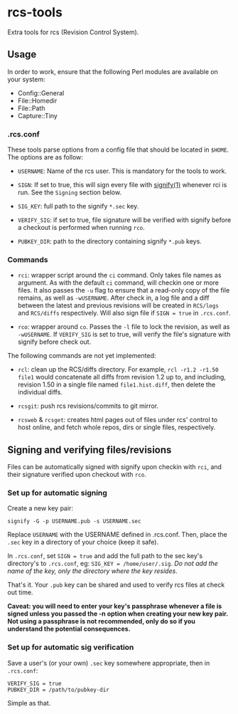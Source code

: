 <!-- $Ragnarok: README.md,v 1.4 2025/09/23 23:23:26 lecorbeau Exp $ -->

# rcs-tools

Extra tools for rcs (Revision Control System).

## Usage

In order to work, ensure that the following Perl modules are available
on your system:

* Config::General
* File::Homedir
* File::Path
* Capture::Tiny

### .rcs.conf

These tools parse options from a config file that should be located in
`$HOME`. The options are as follow:

* `USERNAME`: Name of the rcs user. This is mandatory for the tools to work.

* `SIGN`: If set to true, this will sign every file with
[signify(1)](http://man.openbsd.org/signify) whenever rci is run. See
the `Signing` section below.

* `SIG_KEY`: full path to the signify `*.sec` key.

* `VERIFY_SIG`: if set to true, file signature will be verified with signify
before a checkout is performed when running `rco`.

* `PUBKEY_DIR`: path to the directory containing signify `*.pub` keys.

### Commands

* `rci`: wrapper script around the `ci` command. Only takes file names
as argument. As with the default `ci` command, will checkin one or more
files. It also passes the `-u` flag to ensure that a read-only copy of
the file remains, as well as `-wUSERNAME`. After check in, a log file
and a diff between the latest and previous revisions will be created in
`RCS/logs` and `RCS/diffs` respectively. Will also sign file if
`SIGN = true` in `.rcs.conf`.

* `rco`: wrapper around `co`. Passes the `-l` file to lock the revision,
as well as `-wUSERNAME`. If `VERIFY_SIG` is set to true, will verify the
file's signature with signify before check out.

The following commands are not yet implemented:

* `rcl`: clean up the RCS/diffs directory. For example, `rcl -r1.2 -r1.50 file1`
would concatenate all diffs from revision 1.2 up to, and including,
revision 1.50 in a single file named `file1.hist.diff`, then delete the
individual diffs.

* `rcsgit`: push rcs revisions/commits to git mirror.

* `rcsweb` & `rcsget`: creates html pages out of files under rcs' control
to host online, and fetch whole repos, dirs or single files, respectively.

## Signing and verifying files/revisions

Files can be automatically signed with signify upon checkin with `rci`,
and their signature verified upon checkout with `rco`.

### Set up for automatic signing

Create a new key pair:

    signify -G -p USERNAME.pub -s USERNAME.sec

Replace `USERNAME` with the USERNAME defined in .rcs.conf. Then, place
the `.sec` key in a directory of your choice (keep it safe).

In `.rcs.conf`, set `SIGN = true` and add the full path to the sec key's
directory's to `.rcs.conf`, eg: `SIG_KEY = /home/user/.sig`. *Do not add
the name of the key, only the directory where the key resides*.

That's it. Your `.pub` key can be shared and used to verify rcs files at
check out time.

**Caveat: you will need to enter your key's passphrase whenever a file
is signed unless you passed the -n option when creating your new key
pair. Not using a passphrase is not recommended, only do so if you
understand the potential consequences.**

### Set up for automatic sig verification

Save a user's (or your own) `.sec` key somewhere appropriate, then in
`.rcs.conf`:

    VERIFY_SIG = true
    PUBKEY_DIR = /path/to/pubkey-dir

Simple as that.
